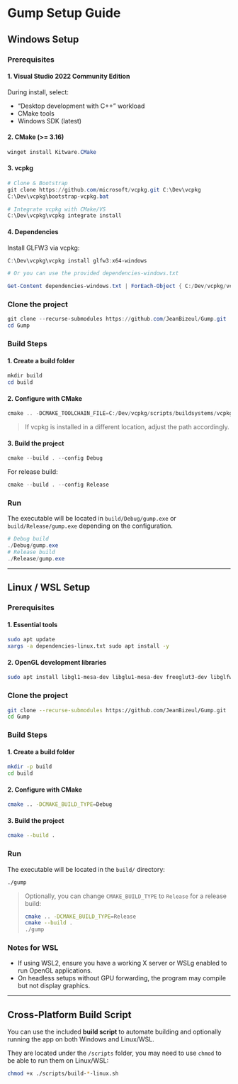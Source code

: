 # Gump Setup Guide

## Windows Setup

### Prerequisites

#### 1. Visual Studio 2022 Community Edition
During install, select:
- “Desktop development with C++” workload
- CMake tools
- Windows SDK (latest)

#### 2. CMake (>= 3.16)
```powershell
winget install Kitware.CMake
````

#### 3. vcpkg

```powershell
# Clone & Bootstrap
git clone https://github.com/microsoft/vcpkg.git C:\Dev\vcpkg
C:\Dev\vcpkg\bootstrap-vcpkg.bat

# Integrate vcpkg with CMake/VS
C:\Dev\vcpkg\vcpkg integrate install
```

#### 4. Dependencies

Install GLFW3 via vcpkg:

```powershell
C:\Dev\vcpkg\vcpkg install glfw3:x64-windows

# Or you can use the provided dependencies-windows.txt

Get-Content dependencies-windows.txt | ForEach-Object { C:/Dev/vcpkg/vcpkg.exe install $_ }
```

### Clone the project

```powershell
git clone --recurse-submodules https://github.com/JeanBizeul/Gump.git
cd Gump
```

### Build Steps

#### 1. Create a build folder

```powershell
mkdir build
cd build
```

#### 2. Configure with CMake

```powershell
cmake .. -DCMAKE_TOOLCHAIN_FILE=C:/Dev/vcpkg/scripts/buildsystems/vcpkg.cmake
```

> If vcpkg is installed in a different location, adjust the path accordingly.

#### 3. Build the project

```powershell
cmake --build . --config Debug
```

For release build:

```powershell
cmake --build . --config Release
```

### Run

The executable will be located in `build/Debug/gump.exe` or `build/Release/gump.exe` depending on the configuration.

```powershell
# Debug build
./Debug/gump.exe
# Release build
./Release/gump.exe
```

---

## Linux / WSL Setup

### Prerequisites

#### 1. Essential tools

```bash
sudo apt update
xargs -a dependencies-linux.txt sudo apt install -y
```

#### 2. OpenGL development libraries

```bash
sudo apt install libgl1-mesa-dev libglu1-mesa-dev freeglut3-dev libglfw3-dev
```

### Clone the project

```bash
git clone --recurse-submodules https://github.com/JeanBizeul/Gump.git
cd Gump
```

### Build Steps

#### 1. Create a build folder

```bash
mkdir -p build
cd build
```

#### 2. Configure with CMake

```bash
cmake .. -DCMAKE_BUILD_TYPE=Debug
```

#### 3. Build the project

```bash
cmake --build .
```

### Run

The executable will be located in the `build/` directory:

```bash
./gump
```

> Optionally, you can change `CMAKE_BUILD_TYPE` to `Release` for a release build:
>
> ```bash
> cmake .. -DCMAKE_BUILD_TYPE=Release
> cmake --build .
> ./gump
> ```

### Notes for WSL

* If using WSL2, ensure you have a working X server or WSLg enabled to run OpenGL applications.
* On headless setups without GPU forwarding, the program may compile but not display graphics.

---

## Cross-Platform Build Script

You can use the included **build script** to automate building and optionally running the app on both Windows and Linux/WSL.

They are located under the `/scripts` folder, you may need to use `chmod` to be able to run them on Linux/WSL:

```bash
chmod +x ./scripts/build-*-linux.sh
```
